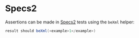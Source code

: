 # Specs2

Assertions can be made in [Specs2](https://etorreborre.github.io/specs2/) tests using the `beXml` helper:

```scala
result should beXml(<example>1</example>)
```
